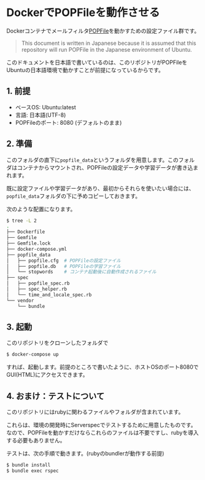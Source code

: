 # DockerでPOPFileを動作させる

Dockerコンテナでメールフィルタ[POPFile](https://getpopfile.org/docs/jp)を動かすための設定ファイル群です。

> This document is written in Japanese because it is assumed that this repository will run POPFile in the Japanese environment of Ubuntu.

このドキュメントを日本語で書いているのは、このリポジトリがPOPFileをUbuntuの日本語環境で動かすことが前提になっているからです。

## 1. 前提

- ベースOS: Ubuntu:latest
- 言語: 日本語(UTF-8)
- POPFileのポート: 8080 (デフォルトのまま)

## 2. 準備

このフォルダの直下に`popfile_data`というフォルダを用意します。このフォルダはコンテナからマウントされ、POPFileの設定データや学習データが書き込まれます。

既に設定ファイルや学習データがあり、最初からそれらを使いたい場合には、`popfile_data`フォルダの下に予めコピーしておきます。

次のような配置になります。

```sh
$ tree -L 2
.
├── Dockerfile
├── Gemfile
├── Gemfile.lock
├── docker-compose.yml
├── popfile_data
│   ├── popfile.cfg  # POPFileの設定ファイル
│   ├── popfile.db   # POPFileの学習ファイル
│   └── stopwords    # コンテナ起動後に自動作成されるファイル
├── spec
│   ├── popfile_spec.rb
│   ├── spec_helper.rb
│   └── time_and_locale_spec.rb
└── vendor
    └── bundle
```

## 3. 起動

このリポジトリをクローンしたフォルダで
```sh
$ docker-compose up
```
すれば、起動します。前提のところで書いたように、ホストOSのポート8080でGUI(HTML)にアクセスできます。

## 4. おまけ：テストについて

このリポジトリにはrubyに関わるファイルやフォルダが含まれています。

これらは、環境の開発時にServerspecでテストするために用意したものです。なので、POPFileを動かすだけならこれらのファイルは不要ですし、rubyを導入する必要もありません。

テストは、次の手順で動きます。(rubyのbundlerが動作する前提)
```sh
$ bundle install
$ bundle exec rspec
```